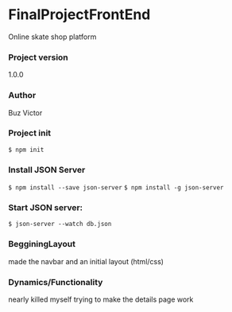 # FinalProjectFrontEnd
Online skate shop platform

### Project version
1.0.0

### Author
Buz Victor

### Project init
`$ npm init`

### Install JSON Server
`$ npm install --save json-server`
`$ npm install -g json-server`

### Start JSON server:
`$ json-server --watch db.json`

### BegginingLayout
made the navbar and an initial layout (html/css)
### Dynamics/Functionality 
nearly killed myself trying to make the details page work 
###
